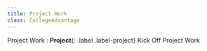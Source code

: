 ```yaml
---
title: Project Work
class: CollegeAdvantage
---
```


Project Work
: **Project**{: .label .label-project} Kick Off Project Work
